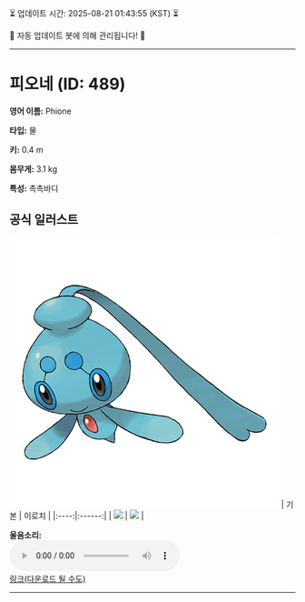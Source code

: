 
⏳ 업데이트 시간: 2025-08-21 01:43:55 (KST) ⏳

🤖 자동 업데이트 봇에 의해 관리됩니다! 🤖

---

# 피오네 (ID: 489)
**영어 이름:** Phione

**타입:** 물

**키:** 0.4 m

**몸무게:** 3.1 kg

**특성:** 촉촉바디

## 공식 일러스트
![](https://raw.githubusercontent.com/PokeAPI/sprites/master/sprites/pokemon/other/official-artwork/489.png)
| 기본 | 이로치 |
|:----:|:------:|
| <img src="http://play.pokemonshowdown.com/sprites/ani/phione.gif" width="200"> | <img src="http://play.pokemonshowdown.com/sprites/ani-shiny/phione.gif" width="200"> |

**울음소리:**<br><audio controls src="https://raw.githubusercontent.com/PokeAPI/cries/main/cries/pokemon/latest/489.ogg"></audio><br> [링크(다운로드 될 수도)](https://raw.githubusercontent.com/PokeAPI/cries/main/cries/pokemon/latest/489.ogg)


---
